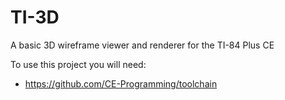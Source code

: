 # TI-3D
A basic 3D wireframe viewer and renderer for the TI-84 Plus CE

To use this project you will need:
- https://github.com/CE-Programming/toolchain